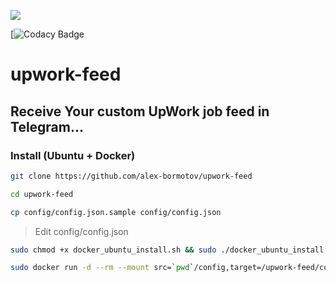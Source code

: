 ![](https://github.com/alex-bormotov/upwork-feed/workflows/Github-CICD/badge.svg)

[![Codacy Badge](https://www.codacy.com/manual/alex-bormotov/upwork-feed?utm_source=github.com&utm_medium=referral&utm_content=alex-bormotov/upwork-feed&utm_campaign=Badge_Grade_Dashboard)

# upwork-feed

## Receive Your custom UpWork job feed in Telegram...

### Install (Ubuntu + Docker)

```bash
git clone https://github.com/alex-bormotov/upwork-feed
```

```bash
cd upwork-feed
```

```bash
cp config/config.json.sample config/config.json
```

> Edit config/config.json


```bash
sudo chmod +x docker_ubuntu_install.sh && sudo ./docker_ubuntu_install.sh
```

```bash
sudo docker run -d --rm --mount src=`pwd`/config,target=/upwork-feed/config,type=bind skilfulll1/upwork-feed:latest
```